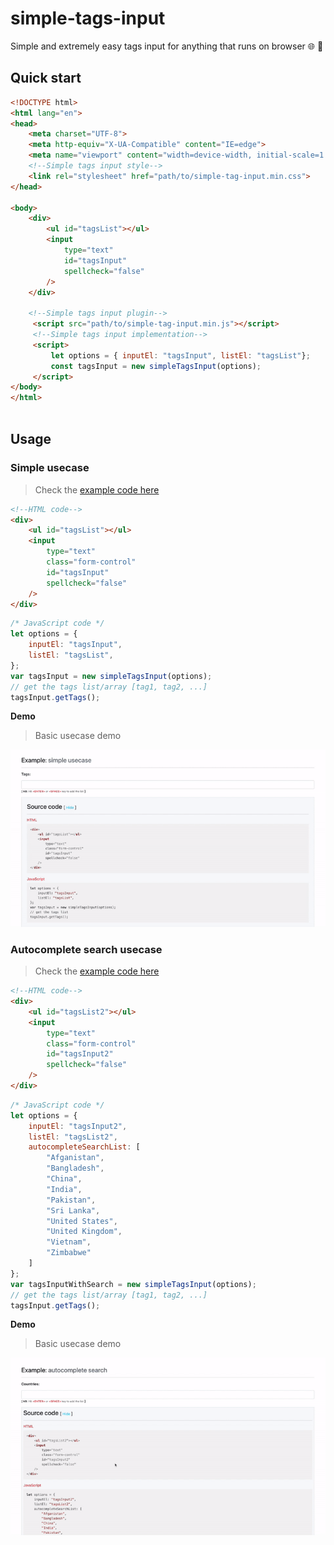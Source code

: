 # simple-tags-input
Simple and extremely easy tags input for anything that runs on browser 🌐 🚀

## Quick start
```html
<!DOCTYPE html>
<html lang="en">
<head>
    <meta charset="UTF-8">
    <meta http-equiv="X-UA-Compatible" content="IE=edge">
    <meta name="viewport" content="width=device-width, initial-scale=1.0">
    <!--Simple tags input style-->
    <link rel="stylesheet" href="path/to/simple-tag-input.min.css">
</head>

<body>
    <div>
        <ul id="tagsList"></ul>
        <input 
            type="text" 
            id="tagsInput" 
            spellcheck="false" 
        />
    </div>

    <!--Simple tags input plugin-->
     <script src="path/to/simple-tag-input.min.js"></script>
     <!--Simple tags input implementation-->
     <script>
         let options = { inputEl: "tagsInput", listEl: "tagsList"};
         const tagsInput = new simpleTagsInput(options);
     </script>
</body>
</html>
        
```
## Usage
### Simple usecase
> Check the [example code here](./example/simple-demo.html)
```html
<!--HTML code-->
<div>
    <ul id="tagsList"></ul>
    <input 
        type="text" 
        class="form-control" 
        id="tagsInput" 
        spellcheck="false" 
    />
</div>
```
```javascript
/* JavaScript code */
let options = {
    inputEl: "tagsInput", 
    listEl: "tagsList",
};
var tagsInput = new simpleTagsInput(options);
// get the tags list/array [tag1, tag2, ...]
tagsInput.getTags();
```

**Demo**
> Basic usecase demo

![basic-demo](./example/media/basic-demo.gif)


### Autocomplete search usecase
> Check the [example code here](./example/autocomplete-demo.html)
```html
<!--HTML code-->
<div>
    <ul id="tagsList2"></ul>
    <input 
        type="text" 
        class="form-control" 
        id="tagsInput2" 
        spellcheck="false" 
    />
</div>
```
```javascript
/* JavaScript code */
let options = {
    inputEl: "tagsInput2", 
    listEl: "tagsList2",
    autocompleteSearchList: [
        "Afganistan", 
        "Bangladesh", 
        "China", 
        "India", 
        "Pakistan", 
        "Sri Lanka", 
        "United States", 
        "United Kingdom", 
        "Vietnam", 
        "Zimbabwe"
    ]
};
var tagsInputWithSearch = new simpleTagsInput(options);
// get the tags list/array [tag1, tag2, ...]
tagsInput.getTags();
```

**Demo**
> Basic usecase demo

![basic-demo](./example/media/autocomplete-demo.gif)